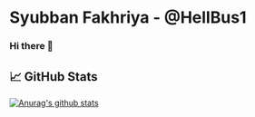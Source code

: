 # Syubban Fakhriya - @HellBus1
### Hi there 👋

<!--
**HellBus1/HellBus1** is a ✨ _special_ ✨ repository because its `README.md` (this file) appears on your GitHub profile.

Here are some ideas to get you started:

- 🔭 I’m currently working on ...
- 🌱 I’m currently learning ...
- 👯 I’m looking to collaborate on ...
- 🤔 I’m looking for help with ...
- 💬 Ask me about ...
- 📫 How to reach me: ...
- 😄 Pronouns: ...
- ⚡ Fun fact: ...
-->

## &#x1f4c8; GitHub Stats

[![Anurag's github stats](https://github-readme-stats.vercel.app/api?username=HellBus1&show_icons=true&theme=tokyonight)](https://github.com/anuraghazra/github-readme-stats)
